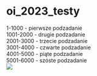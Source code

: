 # oi_2023_testy
1-1000 - pierwsze podzadanie\
1001-2000 - drugie podzadanie\
2001-3000 - trzecie podzadanie\
3001-4000 - czwarte podzadanie\
4001-5000 - piąte podzadanie\
5001-6000 - szóste podzadanie\
![](https://tenor.com/view/rickroll-meme-internet-never-gonna-gif-26474110.gif)

